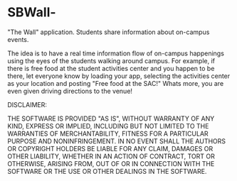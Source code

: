SBWall-
=======

"The Wall" application. Students share information about on-campus events.

The idea is to have a real time information flow of on-campus happenings using the eyes of the students walking
around campus. For example, if there is free food at the student activities center and you happen to be there, let
everyone know by loading your app, selecting the activities center as your location and posting "Free food at the SAC!"
Whats more, you are even given driving directions to the venue!

DISCLAIMER:

THE SOFTWARE IS PROVIDED "AS IS", WITHOUT WARRANTY OF ANY KIND, EXPRESS OR IMPLIED, INCLUDING BUT NOT LIMITED TO THE WARRANTIES
OF MERCHANTABILITY, FITNESS FOR A PARTICULAR PURPOSE AND NONINFRINGEMENT. IN NO EVENT SHALL THE AUTHORS OR COPYRIGHT HOLDERS BE
LIABLE FOR ANY CLAIM, DAMAGES OR OTHER LIABILITY, WHETHER IN AN ACTION OF CONTRACT, TORT OR OTHERWISE, ARISING FROM, OUT OF OR 
IN CONNECTION WITH THE SOFTWARE OR THE USE OR OTHER DEALINGS IN THE SOFTWARE.